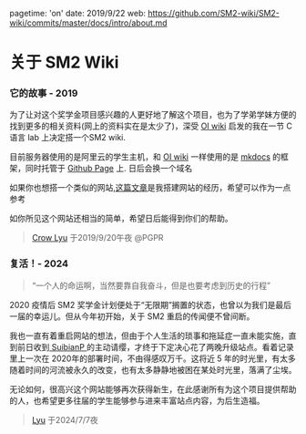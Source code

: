 pagetime: 'on'
date: 2019/9/22
web: https://github.com/SM2-wiki/SM2-wiki/commits/master/docs/intro/about.md

# 关于 **SM2 Wiki**

### 它的故事 - 2019

为了让对这个奖学金项目感兴趣的人更好地了解这个项目，也为了学弟学妹方便的找到更多的相关资料(网上的资料实在是太少了)，深受 [OI wiki](https://oi-wiki.org/) 启发的我在一节 C 语言 lab 上决定搭一个SM2 wiki. 

目前服务器使用的是阿里云的学生主机，和 [OI wiki](https://oi-wiki.org) 一样使用的是 [mkdocs](https://www.mkdocs.org) 的框架，同时托管于 [Github Page](https://pages.github.com/) 上. 日后会换一个域名

如果你也想搭一个类似的网站,[这篇文章](https://rye-catcher.github.io/2019/09/20/%E6%90%AD%E5%BB%BASM2-Wiki%E4%B9%8B%E8%B7%AF/)是我搭建网站的经历，希望可以作为一点参考

如你所见这个网站还相当的简单，希望日后能得到你们的帮助。

> [Crow Lyu](https://github.com/Rye-Catcher)
> 于2019/9/20午夜 @PGPR

### 复活！- 2024

> “一个人的命运啊，当然要靠自我奋斗，但是也要考虑到历史的行程”

2020 疫情后 SM2 奖学金计划便处于“无限期”搁置的状态，也曾以为我们是最后一届的幸运儿。但从今年初开始，关于 SM2 重启的传闻便不曾间断。

我也一直有着重启网站的想法，但由于个人生活的琐事和拖延症一直未能实施，直到前日收到[ SuibianP ](https://github.com/SuibianP)的主动请缨，才终于下定决心花了两晚升级站点。看着记录里上一次在 2020年的部署时间，不由得感叹万千。这将近 5 年的时光里，有太多随着时间的河流被永久的改变，也有太多静静地被困在某处时光里，落满了尘埃。

无论如何，很高兴这个网站能够再次获得新生，在此感谢所有为这个项目提供帮助的人，也希望更多往届的学生能够参与进来丰富站点内容，为后生造福。

> [Lyu](https://github.com/Rye-Catcher)
> 于2024/7/7夜

